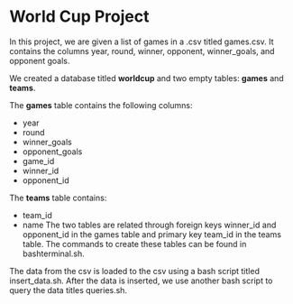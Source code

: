 # World Cup Project
In this project, we are given a list of games in a .csv titled games.csv. It contains the columns year, round, winner, opponent, winner_goals, and opponent goals. 

We created a database titled **worldcup** and two empty tables: **games** and **teams**. 

The **games** table contains the following columns: 
  * year
  * round
  * winner_goals
  * opponent_goals
  * game_id
  * winner_id
  * opponent_id

The **teams** table contains:
  * team_id
  * name 
The two tables are related through foreign keys winner_id and opponent_id in the games table and primary key team_id in the teams table. 
The commands to create these tables can be found in bashterminal.sh. 

The data from the csv is loaded to the csv using a bash script titled insert_data.sh. 
After the data is inserted, we use another bash script to query the data titles queries.sh. 
